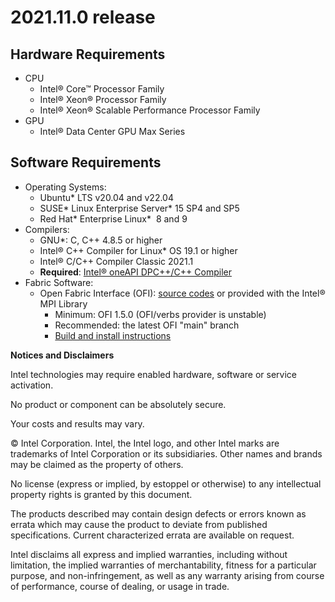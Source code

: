 
# 2021.11.0 release
## Hardware Requirements
- CPU
    - Intel® Core™ Processor Family
    - Intel® Xeon® Processor Family
    - Intel® Xeon® Scalable Performance Processor Family
- GPU
    - Intel® Data Center GPU Max Series
## Software Requirements
- Operating Systems:
    - Ubuntu* LTS v20.04 and v22.04
    - SUSE* Linux Enterprise Server* 15 SP4 and SP5
    - Red Hat* Enterprise Linux*  8 and 9
- Compilers:
    - GNU*: C, C++ 4.8.5 or higher
    - Intel® C++ Compiler for Linux* OS 19.1 or higher
    - Intel® C/C++ Compiler Classic 2021.1
    - **Required**: [Intel® oneAPI DPC++/C++ Compiler](https://www.intel.com/content/www/us/en/developer/tools/oneapi/dpc-compiler.html#gs.ucpyr6)
- Fabric Software:
    - Open Fabric Interface (OFI): [source codes](github.com/ofiwg/libfabric) or provided with the Intel® MPI Library
        - Minimum: OFI 1.5.0 (OFI/verbs provider is unstable)
        - Recommended: the latest OFI "main" branch
        - [Build and install instructions](www.intel.com/content/www/us/en/developer/articles/technical/mpi-library-2019-over-libfabric.html)

**Notices and Disclaimers**

Intel technologies may require enabled hardware, software or service activation.

No product or component can be absolutely secure.

Your costs and results may vary.

© Intel Corporation. Intel, the Intel logo, and other Intel marks are trademarks of Intel Corporation or its subsidiaries. Other names and brands may be claimed as the property of others.

No license (express or implied, by estoppel or otherwise) to any intellectual property rights is granted by this document.

The products described may contain design defects or errors known as errata which may cause the product to deviate from published specifications. Current characterized errata are available on request.

Intel disclaims all express and implied warranties, including without limitation, the implied warranties of merchantability, fitness for a particular purpose, and non-infringement, as well as any warranty arising from course of performance, course of dealing, or usage in trade.
